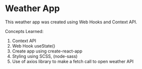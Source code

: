 <h1>Weather App</h1>

This weather app was created using Web Hooks and Context API. 

Concepts Learned:

1. Context API
2. Web Hook useState()
3. Create app using create-react-app
4. Styling using SCSS, (node-sass)
5. Use of axios library to make a fetch call to open weather API

